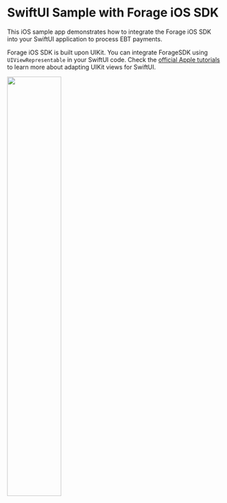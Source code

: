 # SwiftUI Sample with Forage iOS SDK

This iOS sample app demonstrates how to integrate the Forage iOS SDK into your SwiftUI application to process EBT payments.

Forage iOS SDK is built upon UIKit. You can integrate ForageSDK using `UIViewRepresentable` in your SwiftUI code.
Check the [official Apple tutorials](https://developer.apple.com/tutorials/swiftui/interfacing-with-uikit) to learn more about adapting UIKit views for SwiftUI.

<img src="https://github.com/teamforage/forage-swiftui-sample/assets/32694765/356ebf20-45b9-4918-b672-45ac12b7091a" width="50%">
